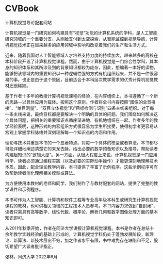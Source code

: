 # CVBook
计算机视觉导论配套网站

  计算机视觉是一门研究如何构建具有“视觉”功能的计算机系统的学科，是人工智能研究领域的一个重要分支。从刷脸支付到太空探索，从智能监控到视觉导航，计算机视觉技术正在越来越多的应用领域中影响和改变着我们的生产和生活方式。
  
  近来，随着我国对人工智能领域人才培养支持力度的持续加大，越来越多的高校在本科阶段开设了计算机视觉课程。然而，由于计算机视觉是一门综合性学科，其本身的知识体系和其所涉及到的背景知识都较为庞杂，因此，想编著一本好的读物，能够把该领域内的重要知识以一种逻辑性强的方式有机组织起来，并不是一件很容易的事。也正是由于这个原因，目前适合于本科层次教学需求的优秀计算机视觉教材还很稀缺。
  
  基于作者十多年的教授计算机视觉课程的经验，在内容组织上，本书遵循了一个新的思路—以具体应用为载体。按照这个原则，作者将全书内容按照“图像的全景拼接”、“单目测量”、“双目立体视觉”和“目标检测与识别”四条主线来组织。对于每一条主线来说，最终目标都是要解决一个明确的具体的问题。我们围绕如何解决这个具体问题，把相关的重要知识点循序渐进地、有机地组织在一起。作者多年的教学经验表明，这种形式的内容组织方式很容易为学生所接受，使得初学者更容易从宏观上掌握学科脉络并深刻理解每一个知识点的内涵和作用。
  
  理论与技术并重是本书的一个显著特点。对每一个具体的模型或者算法，本书都尽可能详细地阐述清楚它的来龙去脉，给出必要的数学预备知识以及推导，帮助读者构建起知识的“逻辑大厦”。另一方面，从很大程度上来说，计算机视觉是一门应用科学，读者必须通过编程实践（以及必要的实际动手操作）才能更深刻地理解技术本质。因此，配合理论教学内容，本书提供了丰富了示例程序。这些示例程序可有效帮助读者消化理解相关模型或算法。
  
  为方便使用本教材的老师和同学，我们制作了与教材配套的网站，提供了完整的教学课件和示例程序。
  
  本书可作为人工智能、计算机和软件工程等专业高年级本科生或研究生计算机视觉课程的教材，也可供相关领域的工程技术人员参考。本书内容力求做到“自封闭”，读者只需具有高等数学、线性代数、概率论、解析几何和数字图像处理方面的基本知识即可。
  
  从2011年秋季开始，作者在同济大学讲授计算机视觉课程。本书是作者在总结十余年教学实践经验的基础上形成的。计算机视觉学科仍处于蓬勃发展阶段，新理论、新算法、新技术层出不穷，加之作者水平有限，书中难免存在缺陷和不足，殷切希望广大读者批评指正。
  
张林，同济大学
2022年6月
